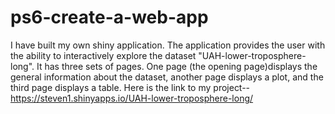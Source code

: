 # ps6-create-a-web-app
I have built my own shiny application. The application provides the user with the ability to interactively explore the dataset "UAH-lower-troposphere-long".
It has three sets of pages. One page (the opening page)displays the general information about the dataset, another page displays a plot, and the third
page displays a table.
Here is the link to my project--https://steven1.shinyapps.io/UAH-lower-troposphere-long/
